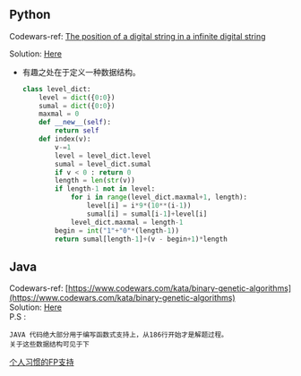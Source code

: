


Python
-------
Codewars-ref:  [The position of a digital string in a infinite digital string](https://www.codewars.com/kata/the-position-of-a-digital-string-in-a-infinite-digital-string/train/python)

Solution: [Here](https://github.com/thautwarm/My-Blog/blob/master/codeswars/The-position-of-a-digital-string-in-a-infinite-digital-string.py)

- 有趣之处在于定义一种数据结构。

    ```python
    class level_dict:
        level = dict({0:0})
        sumal = dict({0:0})
        maxmal = 0
        def __new__(self):
            return self
        def index(v):
            v-=1
            level = level_dict.level
            sumal = level_dict.sumal
            if v < 0 : return 0
            length = len(str(v))
            if length-1 not in level:
                for i in range(level_dict.maxmal+1, length):
                    level[i] = i*9*(10**(i-1))
                    sumal[i] = sumal[i-1]+level[i]
                level_dict.maxmal = length-1
            begin = int("1"+"0"*(length-1))
            return sumal[length-1]+(v - begin+1)*length

    ```


Java
-------
Codewars-ref: [https://www.codewars.com/kata/binary-genetic-algorithms](https://www.codewars.com/kata/binary-genetic-algorithms)  
Solution: [Here]((https://github.com/thautwarm/My-Blog/blob/master/codeswars/binary-genetic-algorithms.java)
)  
P.S :   
    
    JAVA 代码绝大部分用于编写函数式支持上，从186行开始才是解题过程。
    关于这些数据结构可见于下
    
  [个人习惯的FP支持](https://github.com/thautwarm/Stardust/tree/master/libexercise)